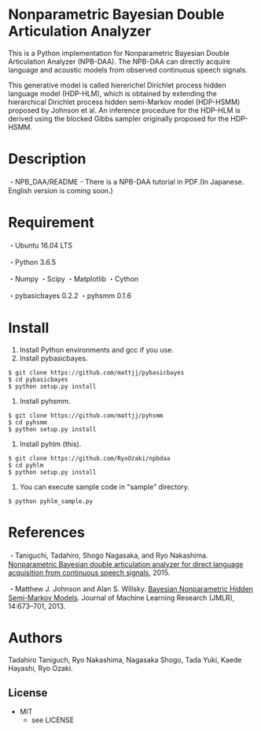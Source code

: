 # Nonparametric Bayesian Double Articulation Analyzer

This is a Python implementation for Nonparametric Bayesian Double Articulation Analyzer (NPB-DAA). The NPB-DAA can directly acquire language and acoustic models from observed continuous speech signals.

This generative model is called hiererichel Dirichlet process hidden language model (HDP-HLM), which is obtained by extending the hierarchical Dirichlet process hidden semi-Markov model (HDP-HSMM) proposed by Johnson et al. An inference procedure for the HDP-HLM is derived using the blocked Gibbs sampler originally proposed for the HDP-HSMM.

# Description
・NPB_DAA/README - There is a NPB-DAA tutorial in PDF.(In Japanese. English version is coming soon.)

# Requirement

・Ubuntu 16.04 LTS

・Python 3.6.5

・Numpy
・Scipy
・Matplotlib
・Cython

・pybasicbayes 0.2.2
・pyhsmm 0.1.6

# Install
1. Install Python environments and gcc if you use.
1. Install pybasicbayes.
```
$ git clone https://github.com/mattjj/pybasicbayes
$ cd pybasicbayes
$ python setup.py install
```
1. Install pyhsmm.
```
$ git clone https://github.com/mattjj/pyhsmm
$ cd pyhsmm
$ python setup.py install
```
1. Install pyhlm (this).
```
$ git clone https://github.com/RyoOzaki/npbdaa
$ cd pyhlm
$ python setup.py install
```
1. You can execute sample code in "sample" directory.
```
$ python pyhlm_sample.py
```

# References
・Taniguchi, Tadahiro, Shogo Nagasaka, and Ryo Nakashima. [Nonparametric Bayesian double articulation analyzer for direct language acquisition from continuous speech signals](http://ieeexplore.ieee.org/document/7456220/?arnumber=7456220), 2015.

・Matthew J. Johnson and Alan S. Willsky. [Bayesian Nonparametric Hidden Semi-Markov Models](http://www.jmlr.org/papers/volume14/johnson13a/johnson13a.pdf). Journal of Machine Learning Research (JMLR), 14:673–701, 2013.

# Authors
Tadahiro Taniguch, Ryo Nakashima, Nagasaka Shogo, Tada Yuki, Kaede Hayashi, Ryo Ozaki.

## License
* MIT
    * see LICENSE
